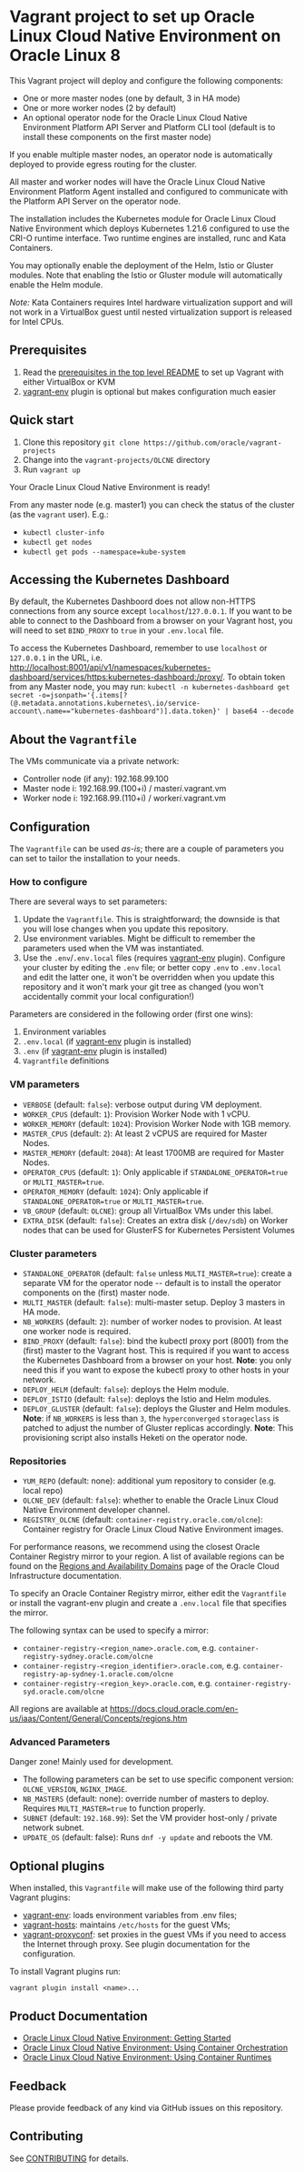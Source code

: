 # Vagrant project to set up Oracle Linux Cloud Native Environment on Oracle Linux 8

This Vagrant project will deploy and configure the following components:

- One or more master nodes (one by default, 3 in HA mode)
- One or more worker nodes (2 by default)
- An optional operator node for the Oracle Linux Cloud Native Environment
Platform API Server and Platform CLI tool (default is to install these
components on the first master node)

If you enable multiple master nodes, an operator node is automatically deployed
to provide egress routing for the cluster.

All master and worker nodes will have the Oracle Linux Cloud Native
Environment Platform Agent installed and configured to communicate with the
Platform API Server on the operator node.

The installation includes the Kubernetes module for Oracle Linux Cloud
Native Environment which deploys Kubernetes 1.21.6 configured to use
the CRI-O runtime interface. Two runtime engines are installed, runc and
Kata Containers.

You may optionally enable the deployment of the Helm, Istio or Gluster modules.
Note that enabling the Istio or Gluster module will automatically enable the Helm
module.

_Note:_ Kata Containers requires Intel hardware virtualization support and
will not work in a VirtualBox guest until nested virtualization support is
released for Intel CPUs.

## Prerequisites

1. Read the [prerequisites in the top level README](../README.md#prerequisites) to set up Vagrant with either VirtualBox or KVM
1. [vagrant-env](https://github.com/gosuri/vagrant-env) plugin is optional but
makes configuration much easier

## Quick start

1. Clone this repository `git clone https://github.com/oracle/vagrant-projects`
1. Change into the `vagrant-projects/OLCNE` directory
1. Run `vagrant up`

Your Oracle Linux Cloud Native Environment is ready!

From any master node (e.g. master1) you can check the status of the cluster (as
the `vagrant` user). E.g.:

- `kubectl cluster-info`
- `kubectl get nodes`
- `kubectl get pods --namespace=kube-system`

## Accessing the Kubernetes Dashboard

By default, the Kubernetes Dashboord does not allow non-HTTPS connections from
any source except `localhost`/`127.0.0.1`. If you want to be able to connect
to the Dashboard from a browser on your Vagrant host, you will need to set
`BIND_PROXY` to `true` in your `.env.local` file.

To access the Kubernetes Dashboard, remember to use `localhost` or `127.0.0.1`
in the URL, i.e. <http://localhost:8001/api/v1/namespaces/kubernetes-dashboard/services/https:kubernetes-dashboard:/proxy/>.
To obtain token from any Master node, you may run: `kubectl -n kubernetes-dashboard get secret -o=jsonpath='{.items[?(@.metadata.annotations.kubernetes\.io/service-account\.name=="kubernetes-dashboard")].data.token}' | base64 --decode`

## About the `Vagrantfile`

The VMs communicate via a private network:

- Controller node (if any): 192.168.99.100
- Master node i: 192.168.99.(100+i) / master*i*.vagrant.vm
- Worker node i: 192.168.99.(110+i) / worker*i*.vagrant.vm

## Configuration

The `Vagrantfile` can be used _as-is_; there are a couple of parameters you
can set to tailor the installation to your needs.

### How to configure

There are several ways to set parameters:

1. Update the `Vagrantfile`. This is straightforward; the downside is that you
will lose changes when you update this repository.
1. Use environment variables. Might be difficult to remember the parameters
used when the VM was instantiated.
1. Use the `.env`/`.env.local` files (requires
[vagrant-env](https://github.com/gosuri/vagrant-env) plugin). Configure
your cluster by editing the `.env` file; or better copy `.env` to `.env.local`
and edit the latter one, it won't be overridden when you update this repository
and it won't mark your git tree as changed (you won't accidentally commit your
local configuration!)

Parameters are considered in the following order (first one wins):

1. Environment variables
1. `.env.local` (if [vagrant-env](https://github.com/gosuri/vagrant-env) plugin
is installed)
1. `.env` (if [vagrant-env](https://github.com/gosuri/vagrant-env) plugin
is installed)
1. `Vagrantfile` definitions

### VM parameters

- `VERBOSE` (default: `false`): verbose output during VM deployment.
- `WORKER_CPUS` (default: `1`):  Provision Worker Node with 1 vCPU.
- `WORKER_MEMORY` (default: `1024`): Provision Worker Node with 1GB memory.
- `MASTER_CPUS` (default: `2`): At least 2 vCPUS are required for Master Nodes.
- `MASTER_MEMORY` (default: `2048`): At least 1700MB are required for Master Nodes.
- `OPERATOR_CPUS` (default: `1`): Only applicable if `STANDALONE_OPERATOR=true` or `MULTI_MASTER=true`.
- `OPERATOR_MEMORY` (default: `1024`): Only applicable if `STANDALONE_OPERATOR=true` or `MULTI_MASTER=true`.
- `VB_GROUP` (default: `OLCNE`): group all VirtualBox VMs under this label.
- `EXTRA_DISK` (default: `false`): Creates an extra disk (`/dev/sdb`) on Worker nodes that can be used for GlusterFS for Kubernetes Persistent Volumes

### Cluster parameters

- `STANDALONE_OPERATOR` (default: `false` unless `MULTI_MASTER=true`): create
a separate VM for the operator node -- default is to install the operator
components on the (first) master node.
- `MULTI_MASTER` (default: `false`): multi-master setup. Deploy 3 masters in
HA mode.
- `NB_WORKERS` (default: `2`): number of worker nodes to provision.
At least one worker node is required.
- `BIND_PROXY` (default: `false`): bind the kubectl proxy port (8001) from the
(first) master to the Vagrant host. This is required if you want to access the
Kubernetes Dashboard from a browser on your host.
__Note__: you only need this if you want to expose the kubectl proxy to other
hosts in your network.
- `DEPLOY_HELM` (default: `false`): deploys the Helm module.
- `DEPLOY_ISTIO` (default: `false`): deploys the Istio and Helm modules.
- `DEPLOY_GLUSTER` (default: `false`): deploys the Gluster and Helm modules.
__Note__: if `NB_WORKERS` is less than `3`, the `hyperconverged` `storageclass`
is patched to adjust the number of Gluster replicas accordingly.
__Note__: This provisioning script also installs Heketi on the operator node.

### Repositories

- `YUM_REPO` (default: none): additional yum repository to consider
(e.g. local repo)
- `OLCNE_DEV` (default: `false`): whether to enable the Oracle Linux Cloud
Native Environment developer channel.
- `REGISTRY_OLCNE` (default: `container-registry.oracle.com/olcne`): Container
registry for Oracle Linux Cloud Native Environment images.

For performance reasons, we recommend using the closest Oracle Container Registry mirror to your region. A list of available regions can be found on the [Regions and Availability Domains](https://docs.cloud.oracle.com/en-us/iaas/Content/General/Concepts/regions.htm) page of the Oracle Cloud Infrastructure documentation.

To specify an Oracle Container Registry mirror, either edit the `Vagrantfile` or install the vagrant-env plugin and create a `.env.local` file that specifies the mirror.

The following syntax can be used to specify a mirror:

- `container-registry-<region_name>.oracle.com`, e.g. `container-registry-sydney.oracle.com/olcne`
- `container-registry-<region_identifier>.oracle.com`, e.g. `container-registry-ap-sydney-1.oracle.com/olcne`
- `container-registry-<region_key>.oracle.com`, e.g. `container-registry-syd.oracle.com/olcne`

 All regions are available at <https://docs.cloud.oracle.com/en-us/iaas/Content/General/Concepts/regions.htm>

### Advanced Parameters

Danger zone!
Mainly used for development.

- The following parameters can be set to use specific component version:
`OLCNE_VERSION`, `NGINX_IMAGE`.
- `NB_MASTERS` (default: none): override number of masters to deploy. Requires `MULTI_MASTER=true` to function properly.
- `SUBNET` (default: `192.168.99`): Set the VM provider host-only / private network subnet.
- `UPDATE_OS` (default: false): Runs `dnf -y update` and reboots the VM.

## Optional plugins

When installed, this `Vagrantfile` will make use of the following third party Vagrant plugins:

- [vagrant-env](https://github.com/gosuri/vagrant-env): loads environment
variables from .env files;
- [vagrant-hosts](https://github.com/oscar-stack/vagrant-hosts): maintains
`/etc/hosts` for the guest VMs;
- [vagrant-proxyconf](https://github.com/tmatilai/vagrant-proxyconf): set
proxies in the guest VMs if you need to access the Internet through proxy. See
plugin documentation for the configuration.

To install Vagrant plugins run:

```shell
vagrant plugin install <name>...
```

## Product Documentation

- [Oracle Linux Cloud Native Environment: Getting Started](https://docs.oracle.com/en/operating-systems/olcne/start/index.html)
- [Oracle Linux Cloud Native Environment: Using Container Orchestration](https://docs.oracle.com/en/operating-systems/olcne/orchestration/index.html)
- [Oracle Linux Cloud Native Environment: Using Container Runtimes](https://docs.oracle.com/en/operating-systems/olcne/runtimes/index.html)

## Feedback

Please provide feedback of any kind via GitHub issues on this repository.

## Contributing

See [CONTRIBUTING](../CONTRIBUTING.md) for details.
